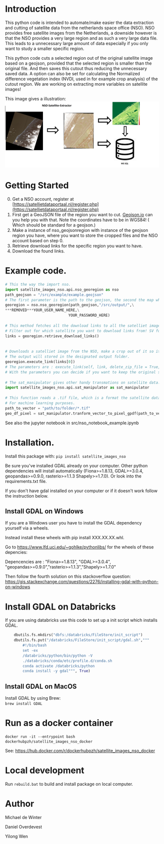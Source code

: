 # Introduction 
This python code is intended to automate/make easier the data extraction and cutting of satellite data from the netherlands space office (NSO).
NSO provides free satellite images from the Netherlands, a downside however is that the NSO provides a very large region and as such a very large data file.
This leads to a unnecessary large amount of data especially if you only want to study a smaller specific region.

This python code cuts a selected region out of the original satellite image based on a geojson, provided that the selected region is smaller than the original file.
And then saves this cutout thus reducing the unnecessary saved data. 
A option can also be set for calculating the Normalized difference vegetation index (NVDI, used in for example crop analysis) of the cutout region.
We are working on extracting more variables on satellite images!

This image gives a illustration: 
![Alt text](example.png?raw=true "Title")



# Getting Started

0. Get a NSO account, register at [https://satellietdataportaal.nl/register.php](https://satellietdataportaal.nl/register.php)
1. First get a GeoJSON file of the region you want to cut. [Geojson.io](https://geojson.io/#map=8/51.821/5.004) can you help you with that. Note the coordinates have to be in WGS84! ( Which should be standard for a geojson.) 
2. Make a instance of nso_geojsonregion with instance of the geojson region you have, where you want to store the cropped files and the NSO account based on step 0.
2. Retrieve download links for the specific region you want to have.
3. Download the found links.

# Example code.

```python
# This the way the import nso.
import satellite_images_nso.api.nso_georegion as nso
path_geojson = "/src/example/example.geojson"
# The first parameter is the path to the geojson, the second the map where the cropped satellite data will be installed
georegion = nso.nso_georegion(path_geojson,"/src/output/",\
***REMOVED***YOUR_USER_NAME_HERE,\
                             YOUR_PASSWORD_HERE)

# This method fetches all the download links to all the satelliet images which contain the region in the geojson.
# Filter out for which satellite you want to download links from! SV for example stands for the Suoerview satellite
links = georegion.retrieve_download_links()


# Downloads a satelliet image from the NSO, make a crop out of it so it fits the geojson region and calculate the NVDI index.
# The output will stored in the designated output folder.
georegion.execute_link(links[0])
# The parameters are : execute_link(self, link, delete_zip_file = True, delete_source_files = True, check_if_file_exists = True)
# With the parameters you can decide if you want to keep the original satellite files, such  as wether to keep the downloaded zip file or the extracted source files from which the cutout will be made.

# The sat_manipulator gives other handy transmations on satellite data.
import satellite_images_nso.api.sat_manipulator as sat_manipulator

# This function reads a .tif file, which is a format the satellite data is stored in,  and converts it to a pixel based geopandas dataframe.
# For machine learning purposes.
path_to_vector = "path/to/folder/*.tif"
geo_df_pixel = sat_manipulator.tranform_vector_to_pixel_gpdf(path_to_vector)
```
See also the jupyter notebook in src/nso_notebook_example.ipynb
# Installation.

Install this package with: `pip install satellite_images_nso`

Be sure you've installed GDAL already on your computer. Other python dependencies will install automatically (Fiona>=1.8.13, GDAL>=3.0.4, geopandas>=0.9.0, rasterio>=1.1.3 Shapely>=1.7.0).
Or look into the requirements.txt file.

If you don't have gdal installed on your computer or if it doesn't work follow the instruction below.

## Install GDAL on Windows
If you are a Windows user you have to install the GDAL dependency yourself via a wheels.

Instead install these wheels with pip install XXX.XX.XX.whl.

Go to https://www.lfd.uci.edu/~gohlke/pythonlibs/ for the wheels of these depencies:
 
Depencencies are : "Fiona>=1.8.13", "GDAL>=3.0.4", "geopandas>=0.9.0","rasterio>=1.1.3","Shapely>=1.7.0"

Then follow the fourth solution on this stackoverflow question:
https://gis.stackexchange.com/questions/2276/installing-gdal-with-python-on-windows


# Install GDAL on Databricks
If you are using databricks use this code to set up a init script which installs GDAL.

```python
    dbutils.fs.mkdirs("dbfs:/databricks/FileStore/init_script")
    dbutils.fs.put("/databricks/FileStore/init_script/gdal.sh","""
        #!/bin/bash
        set -ex
        /databricks/python/bin/python -V
        ./databricks/conda/etc/profile.d/conda.sh
        conda activate /databricks/python
        conda install -y gdal""", True)
```

## Install GDAL on MacOS
Install GDAL by using Brew:  
`brew install GDAL`

# Run as a docker container
```console
docker run -it --entrypoint bash dockerhubpzh/satellite_images_nso_docker
```
See: https://hub.docker.com/r/dockerhubpzh/satellite_images_nso_docker

# Local development
Run `rebuild.bat` to build and install package on local computer.




# Author
Michael de Winter

Daniel Overdevest

Yilong Wen

